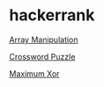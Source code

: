 # hackerrank
[Array Manipulation](https://www.hackerrank.com/challenges/crush/problem?h_l=interview&playlist_slugs%5B%5D=interview-preparation-kit&playlist_slugs%5B%5D=arrays)

[Crossword Puzzle](https://www.hackerrank.com/challenges/crossword-puzzle/problem?h_l=interview&playlist_slugs%5B%5D=interview-preparation-kit&playlist_slugs%5B%5D=recursion-backtracking)

[Maximum Xor](https://www.hackerrank.com/challenges/maximum-xor/problem?h_l=interview&playlist_slugs%5B%5D=interview-preparation-kit&playlist_slugs%5B%5D=miscellaneous)
